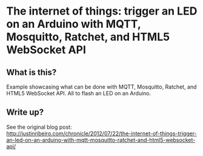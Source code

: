 The internet of things: trigger an LED on an Arduino with MQTT, Mosquitto, Ratchet, and HTML5 WebSocket API
=============
## What is this?
Example showcasing what can be done with MQTT, Mosquitto, Ratchet, and HTML5 WebSocket API. All to flash an LED on an Arduino.

## Write up?
See the original blog post: http://justinribeiro.com/chronicle/2012/07/22/the-internet-of-things-trigger-an-led-on-an-arduino-with-mqtt-mosquitto-ratchet-and-html5-websocket-api/